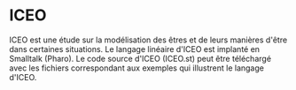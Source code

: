 # ICEO
ICEO est une étude sur la modélisation des êtres et de leurs manières d'être dans certaines situations.
Le langage linéaire d'ICEO est implanté en Smalltalk (Pharo).
Le code source d'ICEO (ICEO.st) peut être téléchargé avec les fichiers correspondant aux exemples qui illustrent le langage d'ICEO.
